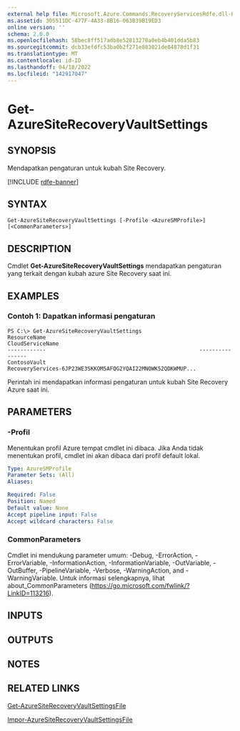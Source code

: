 ```yaml
---
external help file: Microsoft.Azure.Commands.RecoveryServicesRdfe.dll-Help.xml
ms.assetid: 305511DC-477F-4A33-8B16-063B39B19ED3
online version: ''
schema: 2.0.0
ms.openlocfilehash: 58bec8ff517adb8e52813278a0eb4b401dda5b83
ms.sourcegitcommit: dcb33efdfc53ba0b2f271e883021de84878d1f31
ms.translationtype: MT
ms.contentlocale: id-ID
ms.lasthandoff: 04/18/2022
ms.locfileid: "142917047"
---
```

# Get-AzureSiteRecoveryVaultSettings

## SYNOPSIS
Mendapatkan pengaturan untuk kubah Site Recovery.

[!INCLUDE [rdfe-banner](../../includes/rdfe-banner.md)]

## SYNTAX

```
Get-AzureSiteRecoveryVaultSettings [-Profile <AzureSMProfile>] [<CommonParameters>]
```

## DESCRIPTION
Cmdlet **Get-AzureSiteRecoveryVaultSettings** mendapatkan pengaturan yang terkait dengan kubah azure Site Recovery saat ini.

## EXAMPLES

### Contoh 1: Dapatkan informasi pengaturan
```
PS C:\> Get-AzureSiteRecoveryVaultSettings
ResourceName                                                CloudServiceName
------------                                                ----------------
ContosoVault                                                RecoveryServices-6JP23WE3SKKOM5AFQG2YQAI22MNOWK52QDKWMUP...
```

Perintah ini mendapatkan informasi pengaturan untuk kubah Site Recovery Azure saat ini.

## PARAMETERS

### -Profil
Menentukan profil Azure tempat cmdlet ini dibaca.
Jika Anda tidak menentukan profil, cmdlet ini akan dibaca dari profil default lokal.

```yaml
Type: AzureSMProfile
Parameter Sets: (All)
Aliases: 

Required: False
Position: Named
Default value: None
Accept pipeline input: False
Accept wildcard characters: False
```

### CommonParameters
Cmdlet ini mendukung parameter umum: -Debug, -ErrorAction, -ErrorVariable, -InformationAction, -InformationVariable, -OutVariable, -OutBuffer, -PipelineVariable, -Verbose, -WarningAction, and -WarningVariable. Untuk informasi selengkapnya, lihat about_CommonParameters (https://go.microsoft.com/fwlink/?LinkID=113216).

## INPUTS

## OUTPUTS

## NOTES

## RELATED LINKS

[Get-AzureSiteRecoveryVaultSettingsFile](./Get-AzureSiteRecoveryVaultSettingsFile.md)

[Impor-AzureSiteRecoveryVaultSettingsFile](./Import-AzureSiteRecoveryVaultSettingsFile.md)


